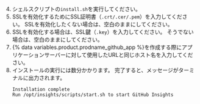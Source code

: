 4. シェルスクリプトの`install.sh`を実行してください。
5. SSLを有効化するためにSSL証明書（`.crt/.cer/.pem`）を入力してください。 SSLを有効化したくない場合は、空白のままにしてください。
6. SSLを有効化する場合は、SSL鍵（`.key`）を入力してください。 そうでない場合は、空白のままにしてください。
5. {% data variables.product.prodname_github_app %}を作成する際にアプリケーションサーバーに対して使用したURLと同じホスト名を入力してください。
6. インストールの実行には数分かかります。 完了すると、メッセージがターミナルに出力されます。
    ```
    Installation complete
    Run /opt/insights/scripts/start.sh to start GitHub Insights
    ```
